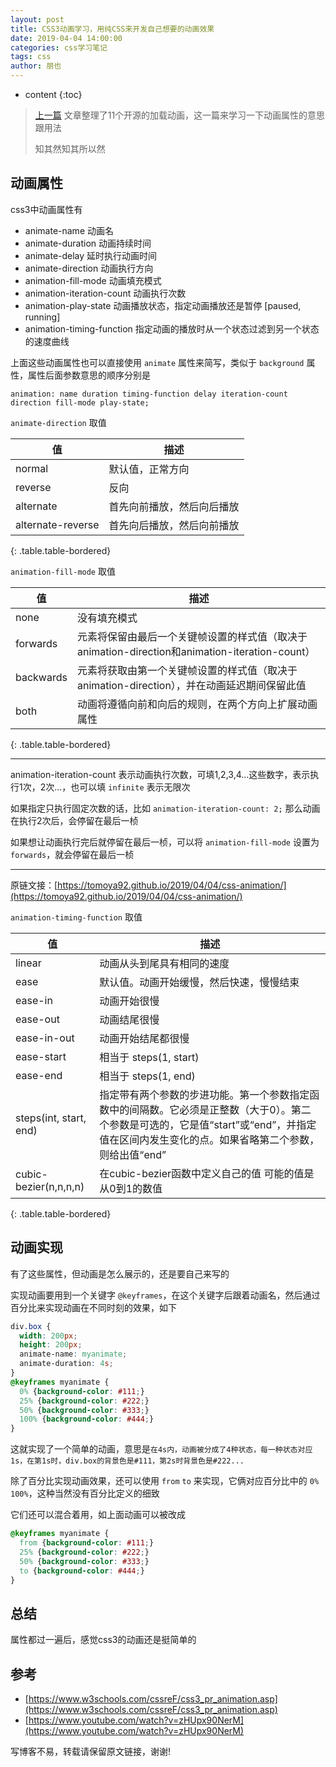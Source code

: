 ```yaml
---
layout: post
title: CSS3动画学习，用纯CSS来开发自己想要的动画效果
date: 2019-04-04 14:00:00
categories: css学习笔记
tags: css
author: 朋也
---
```


* content
{:toc}

> [上一篇](https://tomoya92.github.io/2019/04/04/loading-css/) 文章整理了11个开源的加载动画，这一篇来学习一下动画属性的意思跟用法
>
> 知其然知其所以然

## 动画属性

css3中动画属性有

- animate-name 动画名
- animate-duration 动画持续时间
- animate-delay 延时执行动画时间
- animate-direction 动画执行方向
- animation-fill-mode 动画填充模式
- animation-iteration-count 动画执行次数
- animation-play-state 动画播放状态，指定动画播放还是暂停 [paused, running]
- animation-timing-function 指定动画的播放时从一个状态过滤到另一个状态的速度曲线







上面这些动画属性也可以直接使用 `animate` 属性来简写，类似于 `background` 属性，属性后面参数意思的顺序分别是

```
animation: name duration timing-function delay iteration-count direction fill-mode play-state;
```

`animate-direction` 取值

| 值                | 描述                       |
|-------------------|----------------------------|
| normal            | 默认值，正常方向           |
| reverse           | 反向                       |
| alternate         | 首先向前播放，然后向后播放 |
| alternate-reverse | 首先向后播放，然后向前播放 |
{: .table.table-bordered}

`animation-fill-mode` 取值

| 值         | 描述                                                                    |
|-----------|-----------------------------------------------------------------------|
| none      | 没有填充模式                                                                |
| forwards  | 元素将保留由最后一个关键帧设置的样式值（取决于animation-direction和animation-iteration-count） |
| backwards | 元素将获取由第一个关键帧设置的样式值（取决于animation-direction），并在动画延迟期间保留此值               |
| both      | 动画将遵循向前和向后的规则，在两个方向上扩展动画属性                                            |
{: .table.table-bordered}

---

animation-iteration-count 表示动画执行次数，可填1,2,3,4...这些数字，表示执行1次，2次...，也可以填 `infinite` 表示无限次

如果指定只执行固定次数的话，比如 `animation-iteration-count: 2;` 那么动画在执行2次后，会停留在最后一桢

如果想让动画执行完后就停留在最后一桢，可以将 `animation-fill-mode` 设置为 `forwards`，就会停留在最后一桢

---

原链文接：[https://tomoya92.github.io/2019/04/04/css-animation/](https://tomoya92.github.io/2019/04/04/css-animation/)

`animation-timing-function` 取值

| 值                      | 描述                                                                                                      |
|------------------------|---------------------------------------------------------------------------------------------------------|
| linear                 | 动画从头到尾具有相同的速度                                                                                           |
| ease                   | 默认值。动画开始缓慢，然后快速，慢慢结束                                                                                    |
| ease-in                | 动画开始很慢                                                                                                  |
| ease-out               | 动画结尾很慢                                                                                                  |
| ease-in-out            | 动画开始结尾都很慢                                                                                               |
| ease-start             | 相当于 steps(1, start)                                                                                     |
| ease-end               | 相当于 steps(1, end)                                                                                       |
| steps(int, start, end) | 指定带有两个参数的步进功能。第一个参数指定函数中的间隔数。它必须是正整数（大于0）。第二个参数是可选的，它是值“start”或“end”，并指定值在区间内发生变化的点。如果省略第二个参数，则给出值“end” |
| cubic-bezier(n,n,n,n)  | 在cubic-bezier函数中定义自己的值 可能的值是从0到1的数值                                                                     |
{: .table.table-bordered}

## 动画实现

有了这些属性，但动画是怎么展示的，还是要自己来写的

实现动画要用到一个关键字 `@keyframes`，在这个关键字后跟着动画名，然后通过百分比来实现动画在不同时刻的效果，如下

```css
div.box {
  width: 200px;
  height: 200px;
  animate-name: myanimate;
  animate-duration: 4s;
}
@keyframes myanimate {
  0% {background-color: #111;}
  25% {background-color: #222;}
  50% {background-color: #333;}
  100% {background-color: #444;}
}
```

这就实现了一个简单的动画，意思是`在4s内，动画被分成了4种状态，每一种状态对应1s，在第1s时，div.box的背景色是#111，第2s时背景色是#222...`

除了百分比实现动画效果，还可以使用 `from` `to` 来实现，它俩对应百分比中的 `0%` `100%`，这种当然没有百分比定义的细致

它们还可以混合着用，如上面动画可以被改成

```css
@keyframes myanimate {
  from {background-color: #111;}
  25% {background-color: #222;}
  50% {background-color: #333;}
  to {background-color: #444;}
}
```

## 总结

属性都过一遍后，感觉css3的动画还是挺简单的

## 参考

- [https://www.w3schools.com/cssreF/css3_pr_animation.asp](https://www.w3schools.com/cssreF/css3_pr_animation.asp)
- [https://www.youtube.com/watch?v=zHUpx90NerM](https://www.youtube.com/watch?v=zHUpx90NerM)

写博客不易，转载请保留原文链接，谢谢!
